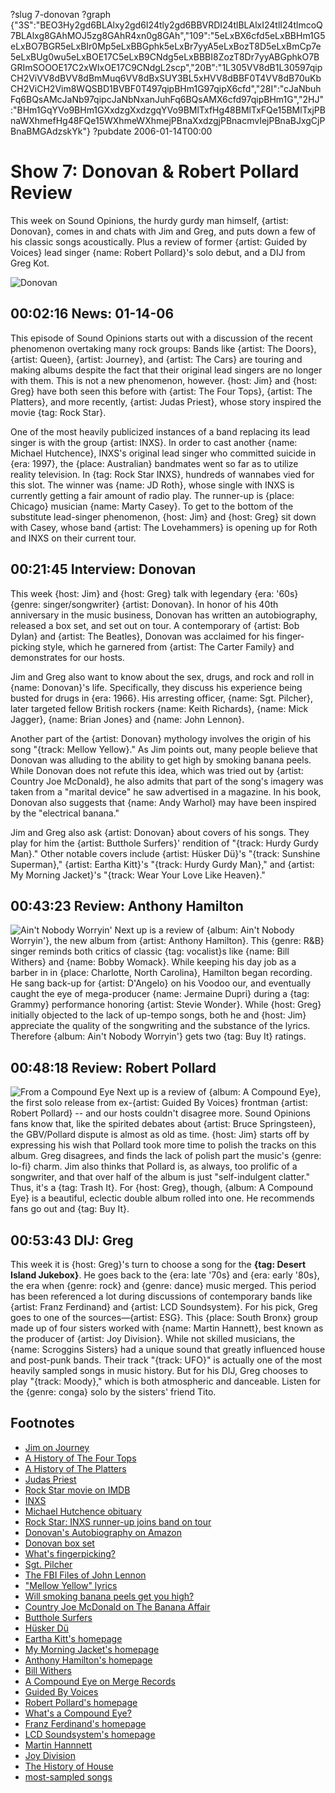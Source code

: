 ?slug 7-donovan
?graph {"3S":"BEO3Hy2gd6BLAlxy2gd6I24tly2gd6BBVRDI24tlBLAlxI24tlI24tlmcoQ7BLAlxg8GAhMOJ5zg8GAhR4xn0g8GAh","109":"5eLxBX6cfd5eLxBBHm1G5eLxBO7BGR5eLxBIr0Mp5eLxBBGphk5eLxBr7yyA5eLxBozT8D5eLxBmCp7e5eLxBUg0wu5eLxBOE17C5eLxB9CNdg5eLxBBBI8ZozT8Dr7yyABGphkO7BGRImSOOOE17C2xWIxOE17C9CNdgL2scp","20B":"1L305VV8dB1L30597qipCH2ViVV8dBVV8dBmMuq6VV8dBxSUY3BL5xHVV8dBBF0T4VV8dB70uKbCH2ViCH2Vim8WQSBD1BVBF0T497qipBHm1G97qipX6cfd","28I":"cJaNbuhFq6BQsAMcJaNb97qipcJaNbNxanJuhFq6BQsAMX6cfd97qipBHm1G","2HJ":"BHm1GqYVo9BHm1GXxdzgXxdzgqYVo9BMlTxfHg48BMlTxFQe15BMlTxjPBnaWXhmefHg48FQe15WXhmeWXhmejPBnaXxdzgjPBnacmvIejPBnaBJxgCjPBnaBMGAdzskYk"}
?pubdate 2006-01-14T00:00

# Show 7: Donovan & Robert Pollard Review
This week on Sound Opinions, the hurdy gurdy man himself, {artist: Donovan}, comes in and chats with Jim and Greg, and puts down a few of his classic songs acoustically. Plus a review of former {artist: Guided by Voices} lead singer {name: Robert Pollard}'s solo debut, and a DIJ from Greg Kot.

![Donovan](http://static.soundopinions.org/images/2006/donovan.jpg)

## 00:02:16 News: 01-14-06
This episode of Sound Opinions starts out with a discussion of the recent phenomenon overtaking many rock groups: Bands like {artist: The Doors}, {artist: Queen}, {artist: Journey}, and {artist: The Cars} are touring and making albums despite the fact that their original lead singers are no longer with them. This is not a new phenomenon, however. {host: Jim} and {host: Greg} have both seen this before with {artist: The Four Tops}, {artist: The Platters}, and more recently, {artist: Judas Priest}, whose story inspired the movie {tag: Rock Star}. 

One of the most heavily publicized instances of a band replacing its lead singer is with the group {artist: INXS}. In order to cast another {name: Michael Hutchence}, INXS's original lead singer who committed suicide in {era: 1997}, the {place: Australian} bandmates went so far as to utilize reality television. In {tag: Rock Star INXS}, hundreds of wannabes vied for this slot. The winner was {name: JD Roth}, whose single with INXS is currently getting a fair amount of radio play. The runner-up is {place: Chicago} musician {name: Marty Casey}. To get to the bottom of the substitute lead-singer phenomenon, {host: Jim} and {host: Greg} sit down with Casey, whose band {artist: The Lovehammers} is opening up for Roth and INXS on their current tour.

## 00:21:45 Interview: Donovan
This week {host: Jim} and {host: Greg} talk with legendary {era: '60s} {genre: singer/songwriter} {artist: Donovan}. In honor of his 40th anniversary in the music business, Donovan has written an autobiography, released a box set, and set out on tour. A contemporary of {artist: Bob Dylan} and {artist: The Beatles}, Donovan was acclaimed for his finger-picking style, which he garnered from {artist: The Carter Family} and demonstrates for our hosts.

Jim and Greg also want to know about the sex, drugs, and rock and roll in {name: Donovan}'s life. Specifically, they discuss his experience being busted for drugs in {era: 1966}. His arresting officer, {name: Sgt. Pilcher}, later targeted fellow British rockers {name: Keith Richards}, {name: Mick Jagger}, {name: Brian Jones} and {name: John Lennon}.

Another part of the {artist: Donovan} mythology involves the origin of his song "{track: Mellow Yellow}." As Jim points out, many people believe that Donovan was alluding to the ability to get high by smoking banana peels. While Donovan does not refute this idea, which was tried out by {artist: Country Joe McDonald}, he also admits that part of the song's imagery was taken from a "marital device" he saw advertised in a magazine. In his book, Donovan also suggests that {name: Andy Warhol} may have been inspired by the "electrical banana."

Jim and Greg also ask {artist: Donovan} about covers of his songs. They play for him the {artist: Butthole Surfers}' rendition of "{track: Hurdy Gurdy Man}." Other notable covers include {artist: Hüsker Dü}'s "{track: Sunshine Superman}," {artist: Eartha Kitt}'s "{track: Hurdy Gurdy Man}," and {artist: My Morning Jacket}'s "{track: Wear Your Love Like Heaven}."

## 00:43:23 Review: Anthony Hamilton
![Ain't Nobody Worryin'](http://is1.mzstatic.com/image/thumb/Music/v4/5e/dd/4c/5edd4c3c-8cfe-afb4-4ded-7238889942e0/source/600x600bb.jpg "2089624/252788957")
Next up is a review of {album: Ain't Nobody Worryin'}, the new album from {artist: Anthony Hamilton}. This {genre: R&B} singer reminds both critics of classic {tag: vocalist}s like {name: Bill Withers} and {name: Bobby Womack}. While keeping his day job as a barber in in {place: Charlotte, North Carolina}, Hamilton began recording. He sang back-up for {artist: D'Angelo} on his Voodoo our, and eventually caught the eye of mega-producer {name: Jermaine Dupri} during a {tag: Grammy} performance honoring {artist: Stevie Wonder}. While {host: Greg} initially objected to the lack of up-tempo songs, both he and {host: Jim} appreciate the quality of the songwriting and the substance of the lyrics. Therefore {album: Ain't Nobody Worryin'} gets two {tag: Buy It} ratings.

## 00:48:18 Review: Robert Pollard
![From a Compound Eye](http://is4.mzstatic.com/image/thumb/Music/v4/d8/5b/00/d85b0046-46f2-0f59-2818-b4044fd28a16/source/600x600bb.jpg "25380664/120793809")
Next up is a review of {album: A Compound Eye}, the first solo release from ex-{artist: Guided By Voices} frontman {artist: Robert Pollard} -- and our hosts couldn't disagree more. Sound Opinions fans know that, like the spirited debates about {artist: Bruce Springsteen}, the GBV/Pollard dispute is almost as old as time. {host: Jim} starts off by expressing his wish that Pollard took more time to polish the tracks on this album. Greg disagrees, and finds the lack of polish part the music's {genre: lo-fi} charm. Jim also thinks that Pollard is, as always, too prolific of a songwriter, and that over half of the album is just "self-indulgent clatter." Thus, it's a {tag: Trash It}. For {host: Greg}, though, {album: A Compound Eye} is a beautiful, eclectic double album rolled into one. He recommends fans go out and {tag: Buy It}.

## 00:53:43 DIJ: Greg
This week it is {host: Greg}'s turn to choose a song for the **{tag: Desert Island Jukebox}**. He goes back to the {era: late '70s} and {era: early '80s}, the era when {genre: rock} and {genre: dance} music merged. This period has been referenced a lot during discussions of contemporary bands like {artist: Franz Ferdinand} and {artist: LCD Soundsystem}. For his pick, Greg goes to one of the sources—{artist: ESG}. This {place: South Bronx} group made up of four sisters worked with {name: Martin Hannett}, best known as the producer of {artist: Joy Division}. While not skilled musicians, the {name: Scroggins Sisters} had a unique sound that greatly influenced house and post-punk bands. Their track "{track: UFO}" is actually one of the most heavily sampled songs in music history. But for his DIJ, Greg chooses to play "{track: Moody}," which is both atmospheric and danceable. Listen for the {genre: conga} solo by the sisters' friend Tito.

## Footnotes
- [Jim on Journey](http://www.jimdero.com/News2001/NewsJuly20Journey.htm)
- [A History of The Four Tops](http://www.history-of-rock.com/four_tops.htm)
- [A History of The Platters](http://www.celebritydirect.biz/platters/news.htm)
- [Judas Priest](http://www.allmusic.com/cg/amg.dll?p=amg&token=ADFEAEE47C19DC4FA87520D69D3D4DC7FA7FFB07D063FD831F29461BDFBA3C54DD5F26B904A595CCAEFB71AB7BAFFF28E85805D3CFE454FFCC0640&sql=11:4tkcu3y5anok)
- [Rock Star movie on IMDB](http://www.imdb.com/title/tt0202470/)
- [INXS](http://www.allmusic.com/cg/amg.dll?p=amg&token=ADFEAEE47C19DC4FA87520D69D3D4DC7FA7FFB07D063FD831F29461BDFBA3C54DD5F26B904A595CCAEFB71AB7BAFFF28E85B05D7C3E454F5CC0640&sql=11:58q6g4jttv3z)
- [Michael Hutchence obituary](http://news.bbc.co.uk/1/hi/world/far_east/33782.stm)
- [Rock Star: INXS runner-up joins band on tour](http://msnbc.msn.com/id/9686810/from/RL.5/)
- [Donovan's Autobiography on Amazon](http://www.amazon.com/gp/product/0312352522/sr=1-1/qid=1137190520/ref=pd_bbs_1/002-9278548-2607266?%5Fencoding=UTF8)
- [Donovan box set](http://www.amazon.com/gp/product/B000AMWJ20/sr=1-1/qid=1137190482/ref=pd_bbs_1/002-9278548-2607266?%5Fencoding=UTF8)
- [What's fingerpicking?](http://www.fingerpicking-guitarist.com/)
- [Sgt. Pilcher](http://politics.guardian.co.uk/foi/story/0,9061,1540150,00.html)
- [The FBI Files of John Lennon](http://www.democracynow.org/article.pl?sid=03/04/07/0232237)
- ["Mellow Yellow" lyrics](http://www.seeklyrics.com/lyrics/Donovan/Mellow-Yellow.html)
- [Will smoking banana peels get you high?](http://www.straightdope.com/columns/020426.html)
- [Country Joe McDonald on The Banana Affair](http://www.countryjoe.com/banana.htm)
- [Butthole Surfers](http://www.allmusic.com/artist/butthole-surfers-mn0000633181/biography)
- [Hüsker Dü](http://www.allmusic.com/cg/amg.dll?p=amg&token=ADFEAEE47C19DC4FA87520D69D3D4DC7FA7FFB07D063FD831F29461BDFBA3C54DD5F26B904A595CCAEFB76AB7BAFFF28E85C05D0C2E457F9CC0640&sql=11:47d1vwmva9uk)
- [Eartha Kitt's homepage](http://www.earthakitt.com/)
- [My Morning Jacket's homepage](http://www.mymorningjacket.com/)
- [Anthony Hamilton's homepage](http://www.anthonyhamilton.com/)
- [Bill Withers](http://www.allmusic.com/cg/amg.dll?p=amg&token=ADFEAEE47C19DC4FA87520D69D3D4DC7FA7FFB07D063FD831F29461BDFBA3C54DD5F26B904A595CCAEFB76AB7BAFFF28E85B05D6C9E452F9CC0640&sql=11:vx3ibkr96akb)
- [A Compound Eye on Merge Records](http://www.mergerecords.com/catalog.php?item_id=378&method=item)
- [Guided By Voices](http://www.allmusic.com/cg/amg.dll?p=amg&token=ADFEAEE47C19DC4FA87520D69D3D4DC7FA7FFB07D063FD831F29461BDFBA3C54DD5F26B904A595CCAEFB76AB7BAFFF28E85805D2C2E452FBCC0640&sql=11:6f967uu0h0jg)
- [Robert Pollard's homepage](http://robertpollard.net/)
- [What's a Compound Eye?](http://en.wikipedia.org/wiki/Compound_eye)
- [Franz Ferdinand's homepage](http://www.franzferdinand.co.uk/)
- [LCD Soundsystem's homepage](http://www.lcdsoundsystem.com/)
- [Martin Hannnett](http://www.allmusic.com/cg/amg.dll?P=amg&sql=martin+hannett&x=0&y=0&opt1=1&sourceid=mozilla-search)
- [Joy Division](http://www.allmusic.com/cg/amg.dll?p=amg&sql=b3gq8g4fttvoz)
- [The History of House](http://music.hyperreal.org/library/history_of_house.html)
- [most-sampled songs](http://www.the-breaks.com/perl/stats.pl)
